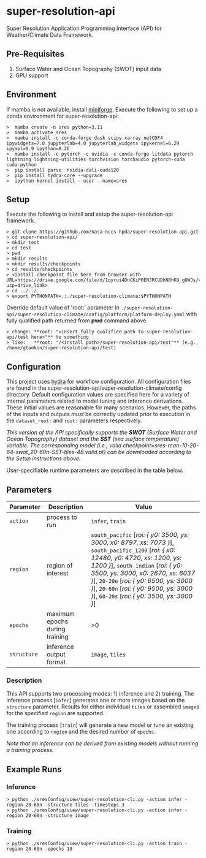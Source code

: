 
# super-resolution-api

Super Resolution Application Programming Interface (API) for Weather/Climate Data Framework.

## Pre-Requisites

1. Surface Water and Ocean Topography (SWOT) input data 
2. GPU support 

## Environment

If mamba is not available, install [miniforge](https://github.com/conda-forge/miniforge).
Execute the following to set up a conda environment for super-resolution-api:

    >  mamba create -n sres python=3.11
    >  mamba activate sres
    >  mamba install -c conda-forge dask scipy xarray netCDF4 ipywidgets=7.8 jupyterlab=4.0 jupyterlab_widgets ipykernel=6.29 ipympl=0.9 ipython=8.26
    >  mamba install -c pytorch -c nvidia -c conda-forge litdata pytorch lightning lightning-utilities torchvision torchaudio pytorch-cuda cuda-python
    >  pip install parse  nvidia-dali-cuda120
    >  pip install hydra-core --upgrade
    >  ipython kernel install --user --name=sres

## Setup

Execute the following to install and setup the super-resolution-api framework.

    > git clone https://github.com/nasa-nccs-hpda/super-resolution-api.git
    > cd super-resolution-api/
    > mkdir test
    > cd test
    > pwd
    > mkdir results
    > mkdir results/checkpoints
    > cd results/checkpoints 
    > <install checkpoint file here from browser with URL=https://drive.google.com/file/d/1qyrui4DnCKiP0ENJRCUDhN8hKU_gOWJs/view?usp=drive_link>
    > cd ../../..
    > export PYTHONPATH=.:./super-resolution-climate:$PYTHONPATH

Override default value of 'root:' parameter in `./super-resolution-api/super-resolution-climate/config/platform/platform-deploy.yaml` with fully qualified path returned from **pwd** command above.

    > change: **root: "<insert fully qualified path to super-resolution-api/test here>"** to something
    > like:   **root: "/<install path>/super-resolution-api/test"** (e.g., /home/gtamkin/super-resolution-api/test)

## Configuration

This project uses [hydra](https://hydra.cc) for workflow configuration.  All configuration files are found in the super-resolution-api/super-resolution-climate/config directory.  Default configuration values are specified here for a variety of internal parameters related to model tuning and inference derivations.  These initial values are reasonable for many scenarios.  However, the paths of the inputs and outputs *must* be correctly updated prior to execution in the `dataset_root:` and `root:` parameters respectively.

*This version of the API specifically supports the **SWOT** (Surface Water and Ocean Topography) dataset and the **SST** (sea surface temperature) variable.  The corresponding model (i.e., valid checkpoint=sres-rcan-10-20-64-swot_20-60n-SST-tiles-48.valid.pt) can be downloaded according to the Setup instructions above.*  

User-specifiable runtime parameters are described in the table below.

## Parameters

| Parameter | Description | Value |
| --- | --- | --- |
| `action` | process to run | `infer`, `train` |
| `region` | region of interest | `south_pacific` [*roi:  {  y0: 3500, ys: 3000, x0: 8797, xs: 7073 }*], `south_pacific_1200` [*roi:  { x0: 12480, y0: 4720, xs: 1200, ys: 1200 }*], `south_indian` [*roi:  {  y0: 3500, ys: 3000, x0: 2670, xs: 6037 }*], `20-20e` [*roi:  {  y0: 6500, ys: 3000 }*], `20-60n` [*roi:  {  y0: 9500, ys: 3000 }*], `60-20s` [*roi:  {  y0: 3500, ys: 3000 }*]|
| `epochs` | maximum epochs during training | >0 |
| `structure` | inference output format | `image`, `tiles` |

### Description

This API supports two processing modes: 1) inference and 2) training.  The inference process [`infer`] generates one or more images based on the `structure` parameter. Results for either individual `tiles` or assembled `image`s for the specified `region` are supported.  

The training process [`train`] will generate a new model or tune an existing one according to `region` and the desired number of `epochs`.

*Note that an inference can be derived from existing models without running a training process.*

## Example Runs

### Inference

    > python ./sresConfig/view/super-resolution-cli.py -action infer -region 20-60n -structure tiles -timesteps 3
    > python ./sresConfig/view/super-resolution-cli.py -action infer -region 20-60n -structure image

### Training

    > python ./sresConfig/view/super-resolution-cli.py -action train -region 20-60n -epochs 10 
 
